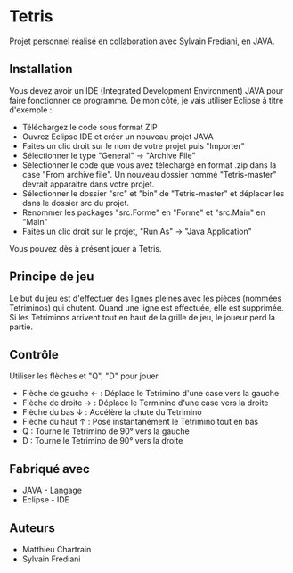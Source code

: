 # Tetris
Projet personnel réalisé en collaboration avec Sylvain Frediani, en JAVA.

## Installation
Vous devez avoir un IDE (Integrated Development Environment) JAVA pour faire fonctionner ce programme. De mon côté, je vais utiliser Eclipse à titre d'exemple :
- Téléchargez le code sous format ZIP
- Ouvrez Eclipse IDE et créer un nouveau projet JAVA
- Faites un clic droit sur le nom de votre projet puis "Importer"
- Sélectionner le type "General" -> "Archive File"
- Sélectionner le code que vous avez téléchargé en format .zip dans la case "From archive file". Un nouveau dossier nommé "Tetris-master" devrait apparaitre dans votre projet.
- Sélectionner le dossier "src" et "bin" de "Tetris-master" et déplacer les dans le dossier src du projet.
- Renommer les packages "src.Forme" en "Forme" et "src.Main" en "Main"
- Faites un clic droit sur le projet, "Run As" -> "Java Application"

Vous pouvez dès à présent jouer à Tetris.

## Principe de jeu
Le but du jeu est d'effectuer des lignes pleines avec les pièces (nommées Tetriminos) qui chutent. Quand une ligne est effectuée, elle est supprimée. Si les Tetriminos arrivent tout en haut de la grille de jeu, le joueur perd la partie.

## Contrôle
Utiliser les flèches et "Q", "D" pour jouer.
- Flèche de gauche ← : Déplace le Tetrimino d'une case vers la gauche
- Flèche de droite → : Déplace le Terminino d'une case vers la droite
- Flèche du bas ↓ : Accélère la chute du Tetrimino
- Flèche du haut ↑ : Pose instantanément le Tetrimino tout en bas 
- Q : Tourne le Tetrimino de 90° vers la gauche
- D : Tourne le Tetrimino de 90° vers la droite

## Fabriqué avec
- JAVA - Langage
- Eclipse - IDE

## Auteurs
- Matthieu Chartrain
- Sylvain Frediani
